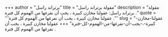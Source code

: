 +++
author = "برتراند راسل"
title = "مقولة برتراند راسل"
description = "مقولة برتراند راسل: عقولنا مخازن كبيرة ، يجب أن نفرغها من الهموم كل فترة ."
quote = '''عقولنا مخازن كبيرة ، يجب أن نفرغها من الهموم كل فترة .'''
slug = "عقولنا-مخازن-كبيرة-،-يجب-أن-نفرغها-من-الهموم-كل-فترة"
+++
عقولنا مخازن كبيرة ، يجب أن نفرغها من الهموم كل فترة .
